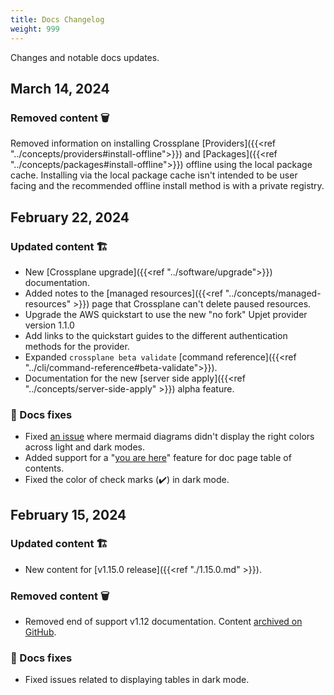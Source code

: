 ```yaml
---
title: Docs Changelog
weight: 999
---
```


Changes and notable docs updates.

<!---
new: 🎉
changed/fixed: 🏗️
removed: 🗑️
moved: 🗺️
-->

## March 14, 2024

### Removed content 🗑️

Removed information on installing Crossplane 
[Providers]({{<ref "../concepts/providers#install-offline">}}) and 
[Packages]({{<ref "../concepts/packages#install-offline">}}) offline using
the local package cache. Installing via the local package cache isn't intended
to be user facing and the recommended offline install method is with a private
registry. 

## February 22, 2024

### Updated content 🏗️

* New [Crossplane upgrade]({{<ref "../software/upgrade">}}) documentation.
* Added notes to the [managed resources]({{<ref "../concepts/managed-resources" >}}) 
  page that Crossplane can't delete paused resources.
* Upgrade the AWS quickstart to use the new "no fork" Upjet provider version 1.1.0
* Add links to the quickstart guides to the different authentication methods for
  the provider.
* Expanded `crossplane beta validate` [command reference]({{<ref "../cli/command-reference#beta-validate">}}). 
* Documentation for the new [server side apply]({{<ref "../concepts/server-side-apply" >}}) alpha feature. 


### 🔨 Docs fixes
<!-- vale Google.WordList = NO -->
<!-- allow "check" --> 
* Fixed [an issue](https://github.com/crossplane/docs/pull/718) where mermaid 
  diagrams didn't display the right colors across light and dark modes. 
* Added support for a "[you are here](https://github.com/crossplane/docs/pull/716)" 
  feature for doc page table of contents.
* Fixed the color of check marks (✔️) in dark mode. 
<!-- vale Google.WordList = YES -->

## February 15, 2024

<!-- ### New features 🎉 -->

### Updated content 🏗️

* New content for [v1.15.0 release]({{<ref "./1.15.0.md" >}}).

### Removed content 🗑️ 
* Removed end of support v1.12 documentation. Content 
[archived on GitHub](https://github.com/crossplane/docs/releases/tag/v1.12-archive).

### 🔨 Docs fixes
* Fixed issues related to displaying tables in dark mode.